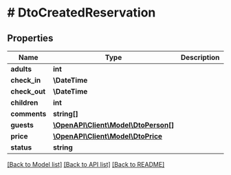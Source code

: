 # # DtoCreatedReservation

## Properties

Name | Type | Description | Notes
------------ | ------------- | ------------- | -------------
**adults** | **int** |  | [optional]
**check_in** | **\DateTime** |  | [optional]
**check_out** | **\DateTime** |  | [optional]
**children** | **int** |  | [optional]
**comments** | **string[]** |  | [optional]
**guests** | [**\OpenAPI\Client\Model\DtoPerson[]**](DtoPerson.md) |  | [optional]
**price** | [**\OpenAPI\Client\Model\DtoPrice**](DtoPrice.md) |  | [optional]
**status** | **string** |  | [optional]

[[Back to Model list]](../../README.md#models) [[Back to API list]](../../README.md#endpoints) [[Back to README]](../../README.md)

